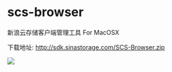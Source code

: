scs-browser
===========

新浪云存储客户端管理工具 For MacOSX 

下载地址: http://sdk.sinastorage.com/SCS-Browser.zip

![](http://sdk.sinastorage.com/snapshot/snapshot.png)
